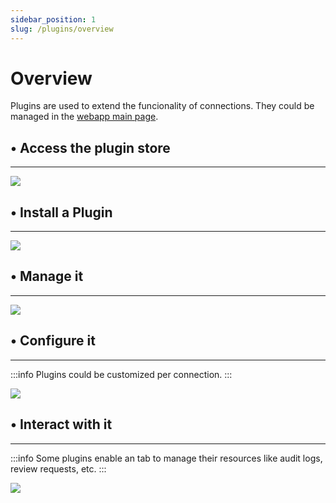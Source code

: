 ```yaml
---
sidebar_position: 1
slug: /plugins/overview
---
```


# Overview

Plugins are used to extend the funcionality of connections. They could be managed in the [webapp main page](https://app.hoop.dev/connections).

## • Access the plugin store
---

![](https://hoopartifacts.s3.amazonaws.com/screenshots/hoop/management-plugins-101.png)

## • Install a Plugin
---

![](https://hoopartifacts.s3.amazonaws.com/screenshots/hoop/management-plugins-102.png)

## • Manage it
---

![](https://hoopartifacts.s3.amazonaws.com/screenshots/hoop/management-plugins-103.jpg)

## • Configure it
---

:::info
Plugins could be customized per connection.
:::

![](https://hoopartifacts.s3.amazonaws.com/screenshots/hoop/management-plugins-104.png)

## • Interact with it
---

:::info
Some plugins enable an tab to manage their resources like audit logs, review requests, etc.
:::

![](https://hoopartifacts.s3.amazonaws.com/screenshots/hoop/management-plugins-105.png)